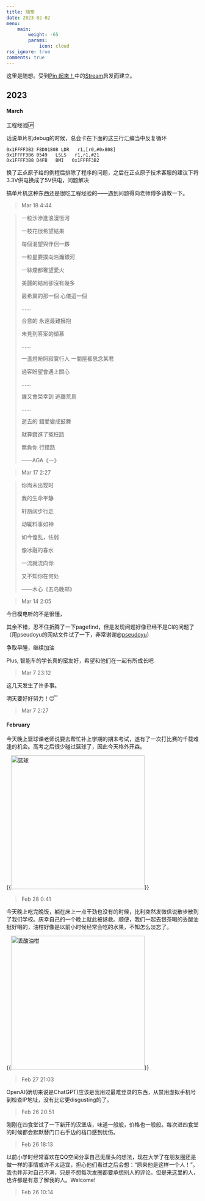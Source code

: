 ```yaml
---
title: 随想
date: 2023-02-02
menu:
    main: 
        weight: -65
        params:
            icon: cloud
rss_ignore: true
comments: true
---
```


这里是随想。受到[Pin 起來！](https://pinchlime.com/)中的[Stream](https://pinchlime.com/stream/2023/)启发而建立。

## 2023

#### March

工程经验🆙

话说单片机debug的时候，总会卡在下面的这三行汇编当中反复循环

```
0x1FFFF3B2 F8D01808 LDR   r1,[r0,#0x808]
0x1FFFF3B6 0549   LSLS   r1,r1,#21
0x1FFFF3B8 D4FB   BMI   0x1FFFF3B2
```
换了正点原子给的例程后排除了程序的问题，之后在正点原子技术客服的建议下将3.3V供电换成了5V供电，问题解决

搞单片机这种东西还是很吃工程经验的——遇到问题得向老师傅多请教一下。

> Mar 18 4:44

> 一粒沙滲進浪漫恆河
>
> 一枝花很希望結果
>
> 每個渴望與伴侶一夥
>
> 一粒星要撲向浩瀚銀河
>
> 一絲煙都奢望愛火
>
> 美麗的結局卻沒有幾多
>
> 最希冀的那一個	心儀這一個
>
> ......
>
> 合意的	永遠最難擁抱
>
> 未見到答案的傾慕
>
> ......
>
> 一盞燈盼照寂寞行人	一間屋都思念某君
>
> 過客盼望會遇上關心
>
> ......
>
> 誰又會榮幸到	逃離荒島
>
> ......
>
> 逝去的	錯愛變成鼓舞
>
> 就算鑽進了冤枉路
>
> 無負你 行錯路
>
> ——AGA《一》

> Mar 17 2:27

> 你尚未出现时
>
> 我的生命平静
>
> 轩昂阔步行走
>
> 动辄料事如神
>
> 如今惶乱，怯弱
>
> 像冰融的春水
>
> 一流就流向你
>
> 又不知你在何处
>
> ——木心《五岛晚邮》

> Mar 14 2:05

今日模电听的不是很懂，

其余不错，忍不住折腾了一下pagefind，但是发现问题好像已经不是CI的问题了（用pseudoyu的网站文件试了一下，非常谢谢@[pseudoyu](www.pseudoyu.com)）

争取早睡，继续加油

Plus, 智能车的学长真的蛮友好，希望和他们在一起有所成长吧

> Mar 7 23:12

这几天发生了许多事。

明天要好好努力！😴

> Mar 7 2:27

#### February

今天晚上篮球课老师说要去帮忙补上学期的期末考试，遂有了一次打比赛的千载难逢的机会。高考之后很少碰过篮球了，因此今天格外开森。

{{<img src="https://mitcher-1316637614.cos.ap-nanjing.myqcloud.com/test/image-20230301005217593.png" alt="篮球" align="aligncenter" width="350" caption="> 篮球">}}

> Feb 28 0:41

今天晚上吃完晚饭，躺在床上一点干劲也没有的时候，比利突然发微信说散步散到了我们学校。庆幸自己的一个晚上就此被拯救。顺便，我们一起去银茶喝的丢酸油挺好喝的，油柑好像是以前小时候经常会吃的水果，不知怎么淡忘了。

{{<img src="https://mitcher-1316637614.cos.ap-nanjing.myqcloud.com/test/0386c233b79fad3824bbc3cdf2070c9.jpg" alt="丢酸油柑" align="aligncenter" width="350" caption="> 丢酸油柑">}}

> Feb 27 21:03

OpenAI(确切来说是ChatGPT)应该是我用过最难登录的东西，从禁用虚拟手机号到检查IP地址，没有比它更disgusting的了。

> Feb 26 20:51

刚刚在四食堂试了一下新开的汉堡店，味道一般般，价格也一般般。每次进四食堂的时候都会默默替门口右手边的档口感到忧伤。

> Feb 26 18:13

以前小学时经常喜欢在QQ空间分享自己无厘头的想法，现在大学了在朋友圈还是做一样的事情或许不太适宜，担心他们看过之后会想：“原来他是这样一个人！”。我也并非对自己不满，只是不想每次发圈都要承想别人的评论。但是来这里的人，也许都是有意了解我的人。Welcome!

>Feb 26 10:14  
